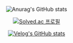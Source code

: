 <div align=center>
  
![Anurag's GitHub stats](https://github-readme-stats.vercel.app/api?username=jiwonii97&show_icons=true)

[![Solved.ac
프로필](http://mazassumnida.wtf/api/v2/generate_badge?boj=wldnjs3633)](https://solved.ac/wldnjs3633)

[![Velog's GitHub stats](https://velog-readme-stats.vercel.app/api?name=jiwonii97)](https://velog.io/@jiwonii97)

</div>
